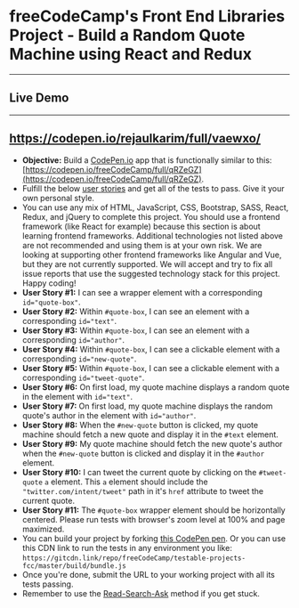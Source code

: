 # freeCodeCamp's Front End Libraries Project - Build a Random Quote Machine using React and Redux
-----------------------------------------------------------
## Live Demo
-----------------------------------------------------------
https://codepen.io/rejaulkarim/full/vaewxo/
-----------------------------------------------------------
*   **Objective:** Build a [CodePen.io](https://codepen.io) app that is functionally similar to this: [https://codepen.io/freeCodeCamp/full/qRZeGZ](https://codepen.io/freeCodeCamp/full/qRZeGZ).
*   Fulfill the below [user stories](https://en.wikipedia.org/wiki/User_story) and get all of the tests to pass. Give it your own personal style.
*   You can use any mix of HTML, JavaScript, CSS, Bootstrap, SASS, React, Redux, and jQuery to complete this project. You should use a frontend framework (like React for example) because this section is about learning frontend frameworks. Additional technologies not listed above are not recommended and using them is at your own risk. We are looking at supporting other frontend frameworks like Angular and Vue, but they are not currently supported. We will accept and try to fix all issue reports that use the suggested technology stack for this project. Happy coding!
*   **User Story #1:** I can see a wrapper element with a corresponding `id="quote-box"`.
*   **User Story #2:** Within `#quote-box`, I can see an element with a corresponding `id="text"`.
*   **User Story #3:** Within `#quote-box`, I can see an element with a corresponding `id="author"`.
*   **User Story #4:** Within `#quote-box`, I can see a clickable element with a corresponding `id="new-quote"`.
*   **User Story #5:** Within `#quote-box`, I can see a clickable element with a corresponding `id="tweet-quote"`.
*   **User Story #6:** On first load, my quote machine displays a random quote in the element with `id="text"`.
*   **User Story #7:** On first load, my quote machine displays the random quote's author in the element with `id="author"`.
*   **User Story #8:** When the `#new-quote` button is clicked, my quote machine should fetch a new quote and display it in the `#text` element.
*   **User Story #9:** My quote machine should fetch the new quote's author when the `#new-quote` button is clicked and display it in the `#author` element.
*   **User Story #10:** I can tweet the current quote by clicking on the `#tweet-quote` `a` element. This `a` element should include the `"twitter.com/intent/tweet"` path in it's `href` attribute to tweet the current quote.
*   **User Story #11:** The `#quote-box` wrapper element should be horizontally centered. Please run tests with browser's zoom level at 100% and page maximized.
*   You can build your project by forking [this CodePen pen](http://codepen.io/freeCodeCamp/pen/MJjpwO). Or you can use this CDN link to run the tests in any environment you like: `https://gitcdn.link/repo/freeCodeCamp/testable-projects-fcc/master/build/bundle.js`
*   Once you're done, submit the URL to your working project with all its tests passing.
*   Remember to use the [Read-Search-Ask](https://forum.freecodecamp.org/t/how-to-get-help-when-you-are-stuck/19514) method if you get stuck.


